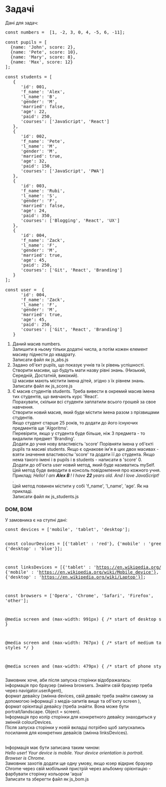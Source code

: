 # Задачі
Дані для задач:
<pre>
const numbers =  [1, -2, 3, 0, 4, -5, 6, -11];

const pupils = [
  {name: 'John', score: 2},
  {name: 'Pete', score: 10},
  {name: 'Mary', score: 8},
  {name: 'Max', score: 12}
];

const students = [
   {
      'id': 001,
      'f_name': 'Alex',
      'l_name': 'B',
      'gender': 'M',
      'married': false,
      'age': 22,
      'paid': 250,  
      'courses': ['JavaScript', 'React']
   },
   {
      'id': 002,
      'f_name': 'Pete',
      'l_name': 'M',
      'gender': 'M',
      'married': true,
      'age': 32,
      'paid': 150,  
      'courses': ['JavaScript', 'PWA']
   },
   {
      'id': 003,
      'f_name': 'Rubi',
      'l_name': 'S',
      'gender': 'F',
      'married': false,
      'age': 24,
      'paid': 350,  
      'courses': ['Blogging', 'React', 'UX']
   },
   {
      'id': 004,
      'f_name': 'Zack',
      'l_name': 'F',
      'gender': 'M',
      'married': true,
      'age': 45,
      'paid': 250,  
      'courses': ['Git', 'React', 'Branding']
   } 
];

const user =  {
      'id': 004,
      'f_name': 'Zack',
      'l_name': 'F',
      'gender': 'M',
      'married': true,
      'age': 45,
      'paid': 250,  
      'courses': ['Git', 'React', 'Branding']
   }
</pre>
<ol>
<li>
  Даний масив numbers. <br>
  Залишити в ньому тільки додатні числа, а потім кожен елемент масиву піднести до квадрату.<br>
  Записати файл як js_abs.js</br>
  </li>

<li>Задано об'єкт pupils, що показує учнів та їх рівень успішності. <br>
  Створити масиви, що будуть мати назву рівні знань. (Низький, Середній, Достатній, викокий). <br>
  Ці масиви мають містити імена дітей, згідно з їх рівнем знань.<br>
  Записати файл як js_score.js<br>
</li>
  <li>
  Є масив студентів students. 
  Треба вивести в окремий масив імена тих студентів, що вивчають курс 'React'. <br>
  Порахувати, скільки всі студенти заплатили всього грошей за свое навчення. <br>
  Створити новий масив, який буде містити імена разом з прізвищами студентів. <br>
  Якщо студент старше 25 років, то додати до його існуючих предментів ще 'Algoritms'.<br>
  Перевірити, якщо у студента буде більше, ніж 3 предмета - то видалили предмет 'Branding'.<br>
  Додати до учня нову властивість 'score' Порівняти імена у об'єкті pupils та масиві students. Якщо є однакове ім'я в цих двох масивах - взяти значення властивосты 'score' та додати її до студента. Якщо нема такого імені і в pupils і в students - написати в 'score' 0.<br>
  Додати до об'єкта <i>user</i> новий метод, який буде називатись mySelf. Цей метод буде виводити в консоль повідомлення про кожного учня. <br>
  Приклад:
  <i> Hello! I am <b> Alex B </b> ! I have <b> 22 </b> years old. And I love JavaScript! </i>. <br>
  Цей метод повинен містити у собі 'f_name', 'l_name', 'age'. Як на прикладі. <br>
  Записати файл як js_students.js<br>
    </li>
    
</ol>

<h3>DOM, BOM</h3>
<p>У замовника є на ступні дані:</p> 
<pre>
const devices = ['mobile', 'tablet', 'desktop'];

const colourDevices = [{'tablet' : 'red'}, {'mobile' : 'green'}, {'desktop' : 'blue'}];

const linksDevices =  [{'tablet' : 'https://en.wikipedia.org/wiki/Tablet_computer'},
{'mobile' : 'https://en.wikipedia.org/wiki/Mobile_device'},
{'desktop' : 'https://en.wikipedia.org/wiki/Laptop'}];

const browsers = ['Opera', 'Chrome', 'Safari', 'Firefox', 'other'];

@media screen and (max-width: 991px) {
/* start of desktop styles */
}

@media screen and (max-width: 767px) {
/* start of medium tablet styles */
}

@media screen and (max-width: 479px) {
/* start of phone styles */
}
</pre>
Замовник хоче, аби після запуска сторінки відображалась:<br>
інформація про браузер (змінна browsers. Знайти свій браузер треба через navigator.userAgent),<br>
формат девайсу (змінна devices, свій девайс треба знайти самому за допомогою інформації з медіа-запитів вище та об'єкту screen ), <br>
формат орієнтаціі девайсу (треба знайти. Вона може бути portrait/landscape. Object = screen). <br>
Інформація про колір сторінки для конкретного девайсу знаходиться у змінній colourDevices. <br>
Після запуска сторінки у новій вкладці потрібно щоб запускались посилання для конкретних девайсів (змінна linksDevices).<br><br>

Інформація має бути записана таким чином:<br>
<i>Hello user! Your device is mobile. Your device orientation is portrait. Browser is Chrome. </i><br>
Замовник захотів додати ще одну умову, якщо юзер відкриє браузер Chrome через свій мобільний пристрій через альбомну орієнтацію - фарбувати сторінку кольором 'aqua' <br>
Записати та зберегти файл як js_bom.js<br>
